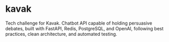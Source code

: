 # kavak
Tech challenge for Kavak. Chatbot API capable of holding persuasive debates, built with FastAPI, Redis, PostgreSQL, and OpenAI, following best practices, clean architecture, and automated testing.
